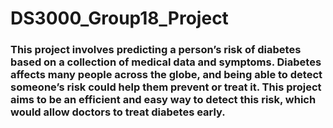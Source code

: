 # DS3000_Group18_Project
### This project involves predicting a person’s risk of diabetes based on a collection of medical data and symptoms. Diabetes affects many people across the globe, and being able to detect someone’s risk could help them prevent or treat it. This project aims to be an efficient and easy way to detect this risk, which would allow doctors to treat diabetes early. 
